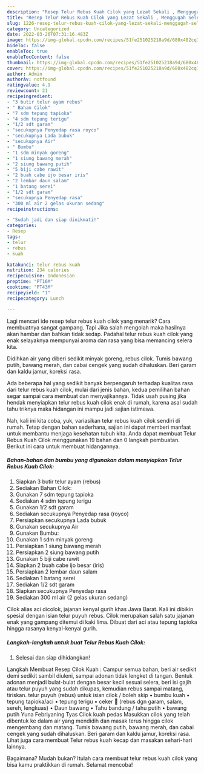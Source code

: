 ```yaml
---
description: "Resep Telur Rebus Kuah Cilok yang Lezat Sekali , Menggugah Selera"
title: "Resep Telur Rebus Kuah Cilok yang Lezat Sekali , Menggugah Selera"
slug: 1226-resep-telur-rebus-kuah-cilok-yang-lezat-sekali-menggugah-selera
category: Uncategorized
date: 2022-03-26T07:31:16.483Z
image: https://img-global.cpcdn.com/recipes/51fe251025218a9d/680x482cq70/telur-rebus-kuah-cilok-foto-resep-utama.jpg
hideToc: false
enableToc: true
enableTocContent: false
thumbnail: https://img-global.cpcdn.com/recipes/51fe251025218a9d/680x482cq70/telur-rebus-kuah-cilok-foto-resep-utama.jpg
cover: https://img-global.cpcdn.com/recipes/51fe251025218a9d/680x482cq70/telur-rebus-kuah-cilok-foto-resep-utama.jpg
author: Admin
authorAv: notfound
ratingvalue: 4.9
reviewcount: 21
recipeingredient:
- "3 butir telur ayam rebus"
- " Bahan Cilok"
- "7 sdm tepung tapioka"
- "4 sdm tepung terigu"
- "1/2 sdt garam"
- "secukupnya Penyedap rasa royco"
- "secukupnya Lada bubuk"
- "secukupnya Air"
- " Bumbu"
- "1 sdm minyak goreng"
- "1 siung bawang merah"
- "2 siung bawang putih"
- "5 biji cabe rawit"
- "2 buah cabe ijo besar iris"
- "2 lembar daun salam"
- "1 batang serei"
- "1/2 sdt garam"
- "secukupnya Penyedap rasa"
- "300 ml air 2 gelas ukuran sedang"
recipeinstructions:

- "Sudah jadi dan siap dinikmati!"
categories:
- Resep
tags:
- telur
- rebus
- kuah

katakunci: telur rebus kuah 
nutrition: 234 calories
recipecuisine: Indonesian
preptime: "PT16M"
cooktime: "PT43M"
recipeyield: "1"
recipecategory: Lunch

---
```



Lagi mencari ide resep telur rebus kuah cilok yang menarik? Cara membuatnya sangat gampang. Tapi Jika salah mengolah maka hasilnya akan hambar dan bahkan tidak sedap. Padahal telur rebus kuah cilok yang enak selayaknya mempunyai aroma dan rasa yang bisa memancing selera kita.


Didihkan air yang diberi sedikit minyak goreng, rebus cilok. Tumis bawang putih, bawang merah, dan cabai cengek yang sudah dihaluskan. Beri garam dan kaldu jamur, koreksi rasa.

Ada beberapa hal yang sedikit banyak berpengaruh terhadap kualitas rasa dari telur rebus kuah cilok, mulai dari jenis bahan, kedua pemilihan bahan segar sampai cara membuat dan menyajikannya. Tidak usah pusing jika hendak menyiapkan telur rebus kuah cilok enak di rumah, karena asal sudah tahu triknya maka hidangan ini mampu jadi sajian istimewa.


Nah, kali ini kita coba, yuk, variasikan telur rebus kuah cilok sendiri di rumah. Tetap dengan bahan sederhana, sajian ini dapat memberi manfaat untuk membantu menjaga kesehatan tubuh kita. Anda dapat membuat Telur Rebus Kuah Cilok menggunakan 19 bahan dan 0 langkah pembuatan. Berikut ini cara untuk membuat hidangannya.

<!--inarticleads1-->

##### Bahan-bahan dan bumbu yang digunakan dalam menyiapkan Telur Rebus Kuah Cilok:

1. Siapkan 3 butir telur ayam (rebus)
1. Sediakan  Bahan Cilok:
1. Gunakan 7 sdm tepung tapioka
1. Sediakan 4 sdm tepung terigu
1. Gunakan 1/2 sdt garam
1. Sediakan secukupnya Penyedap rasa (royco)
1. Persiapkan secukupnya Lada bubuk
1. Gunakan secukupnya Air
1. Gunakan  Bumbu:
1. Gunakan 1 sdm minyak goreng
1. Persiapkan 1 siung bawang merah
1. Persiapkan 2 siung bawang putih
1. Gunakan 5 biji cabe rawit
1. Siapkan 2 buah cabe ijo besar (iris)
1. Persiapkan 2 lembar daun salam
1. Sediakan 1 batang serei
1. Sediakan 1/2 sdt garam
1. Siapkan secukupnya Penyedap rasa
1. Sediakan 300 ml air (2 gelas ukuran sedang)


Cilok alias aci dicolok, jajanan kenyal gurih khas Jawa Barat. Kali ini dibikin spesial dengan isian telur puyuh rebus. Cilok merupakan salah satu jajanan enak yang gampang ditemui di kaki lima. Dibuat dari aci atau tepung tapioka hingga rasanya kenyal-kenyal gurih. 

<!--inarticleads2-->

##### Langkah-langkah untuk buat Telur Rebus Kuah Cilok:


1. Selesai dan siap dihidangkan!

Langkah Membuat Resep Cilok Kuah : Campur semua bahan, beri air sedikit demi sedikit sambil diuleni, sampai adonan tidak lengket di tangan. Bentuk adonan menjadi bulat-bulat dengan besar kecil sesuai selera, beri isi gajih atau telur puyuh yang sudah dikupas, kemudian rebus sampai matang, tiriskan. telur puyuh (rebus) untuk isian cilok / boleh skip • bumbu kuah • tepung tapioka/aci • tepung terigu • ceker 🐔 (rebus dgn garam, salam, sereh, lengkuas) • Daun bawang • Tahu bandung / tahu putih • bawang putih Yuna Febriyaning Tyas Cilok kuah pedas Masukkan cilok yang telah dibentuk ke dalam air yang mendidih dan masak terus hingga cilok mengembang dan matang. Tumis bawang putih, bawang merah, dan cabai cengek yang sudah dihaluskan. Beri garam dan kaldu jamur, koreksi rasa. Lihat juga cara membuat Telur rebus kuah kecap dan masakan sehari-hari lainnya. 

Bagaimana? Mudah bukan? Itulah cara membuat telur rebus kuah cilok yang bisa kamu praktikkan di rumah. Selamat mencoba!
